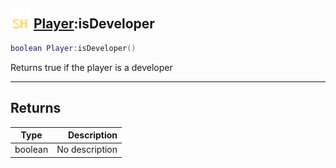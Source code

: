 ## <img src="../../.gitbook/assets/shared.png" width="32" height="32" /> [Player](../player/README.md):isDeveloper

```lua
boolean Player:isDeveloper()
```

Returns true if the player is a developer<br>

-----------------
## Returns

| Type   | Description |
| ------ | ----------: |
| boolean | No description |
